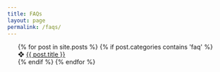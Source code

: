 ```yaml
---
title: FAQs
layout: page
permalink: /faqs/
---
```


<ul style="list-style: none;">
  {% for post in site.posts %}
     {% if post.categories contains 'faq' %}
    <li>&#10070; <a href="{{ post.url }}">{{ post.title }}</a>
      <!--{{ post.excerpt }}-->
    </li>
     {% endif %}
  {% endfor %}
</ul>